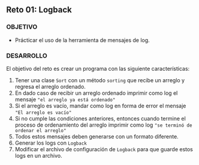 ## Reto 01: Logback

### OBJETIVO

- Prácticar el uso de la herramienta de mensajes de log.

### DESARROLLO

El objetivo del reto es crear un programa con las siguiente características:

1. Tener una clase `Sort` con un método `sorting` que recibe un arreglo y regresa el arreglo ordenado.
2. En dado caso de recibir un arreglo ordenado imprimir como log el mensaje `"el arreglo ya está ordenado"`
3. Si el arreglo es vacío, mandar como log en forma de error el mensaje `"El arreglo es vacío"`
4. Si no cumple las condiciones anteriores, entonces cuando termine el proceso de ordenamiento del arreglo imprimir como log `"se terminó de ordenar el arreglo"`
5. Todos estos mensajes deben generarse con un formato diferente.
6. Generar los logs con `Logback`
7. Modificar el archivo de configuración de `Logback` para que guarde estos logs en un archivo.
